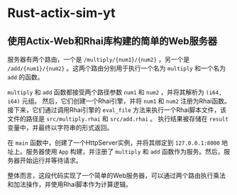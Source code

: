 # Rust-actix-sim-yt

## 使用Actix-Web和Rhai库构建的简单的Web服务器

服务器有两个路由，一个是 `/multiply/{num1}/{num2}` ，另一个是 `/add/{num1}/{num2}` 。这两个路由分别用于执行一个名为 `multiply` 和一个名为 `add` 的函数。

 `multiply` 和 `add` 函数都接受两个路径参数 `num1` 和 `num2` ，并将其解析为 `(i64, i64)` 元组。
 然后，它们创建一个Rhai引擎，并将 `num1` 和 `num2` 注册为Rhai函数。
 接下来，它们通过调用Rhai引擎的 `eval_file` 方法来执行一个Rhai脚本文件，该文件的路径是 `src/multiply.rhai` 和 `src/add.rhai` 。
 执行结果被存储在 `result` 变量中，并最终以字符串的形式返回。

在 `main` 函数中，创建了一个HttpServer实例，并将其绑定到 `127.0.0.1:8000` 地址上。服务器使用 `App` 构建，并注册了 `multiply` 和 `add` 函数作为服务。然后，服务器开始运行并等待请求。

整体而言，这段代码实现了一个简单的Web服务器，可以通过两个路由执行乘法和加法操作，并使用Rhai脚本作为计算逻辑。
